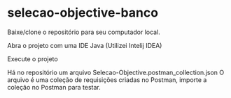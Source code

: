 # selecao-objective-banco
Baixe/clone o repositório para seu computador local.

Abra o projeto com uma IDE Java (Utilizei Intelij IDEA)

Execute o projeto

Há no repositório um arquivo Selecao-Objective.postman_collection.json
O arquivo é uma coleção de requisições criadas no Postman, importe a coleção
no Postman para testar.
